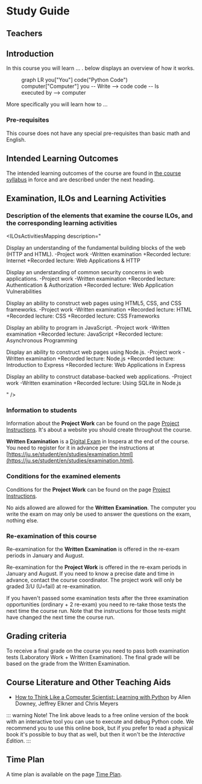 # Study Guide
<StudyGuideInfo
    course-name="Introduction to Script Programming"
    ladok-code="TSPG17 | TSTG17"
    credits="7.5"
    course-coordinator="Peter Larsson-Green"
    examiner="Peter Larsson-Green"
    ping-pong-event="Introduction to Script Programming - TSPG17 - A19"
    ping-pong-password="TSPG17A1943"
/>

## Teachers
<StudyGuideTeachers
    :teachers='[{
        name: "Peter Larsson-Green",
        photo: "peter-larsson-green.jpeg",
        roles: ["Course coordinator", "examiner", "lecturer", "lab assistant"],
        description: "Has studied and followed the development of the web since 2004 and received his Master of Science in Computer Science at Linköping University in 2014. He has been working as programming teacher (part time) since 2010 at both Linköping University and Jönköping University.",
        email: "Peter.Larsson-Green@ju.se",
        phone: "036 - 10 17 35",
        website: "https://ju.se/en/personinfo.html?sign=LarPet"
    }]'
/>

## Introduction
In this course you will learn ... . <FigureNumber /> below displays an overview of how it works. 

<Figure caption="Overview of what this course is about.">
<mermaid>
graph LR
    you["You"]
    code("Python Code")
    computer["Computer"]
    you -- Write --> code
    code -- Is executed by --> computer
</mermaid>
</Figure>

More specifically you will learn how to ...

### Pre-requisites
This course does not have any special pre-requisites than basic math and English.

## Intended Learning Outcomes
The intended learning outcomes of the course are found in [the course syllabus](./course-syllabus) in force and are described under the next heading.

## Examination, ILOs and Learning Activities

### Description of the elements that examine the course ILOs, and the corresponding learning activities
<ILOsActivitiesMapping description="

Display an understanding of the fundamental building blocks of the web (HTTP and HTML).
-Project work
-Written examination
+Recorded lecture: Internet
+Recorded lecture: Web Applications & HTTP

Display an understanding of common security concerns in web applications.
-Project work
-Written examination
+Recorded lecture: Authentication & Authorization
+Recorded lecture: Web Application Vulnerabilities

Display an ability to construct web pages using HTML5, CSS, and CSS frameworks.
-Project work
-Written examination
+Recorded lecture: HTML
+Recorded lecture: CSS
+Recorded lecture: CSS Frameworks

Display an ability to program in JavaScript.
-Project work
-Written examination
+Recorded lecture: JavaScript
+Recorded lecture: Asynchronous Programming

Display an ability to construct web pages using Node.js.
-Project work
-Written examination
+Recorded lecture: Node.js
+Recorded lecture: Introduction to Express
+Recorded lecture: Web Applications in Express

Display an ability to construct database-backed web applications.
-Project work
-Written examination
+Recorded lecture: Using SQLite in Node.js

" />

### Information to students
Information about the **Project Work** can be found on the page [Project Instructions](./project-instructions). It's about a website you should create throughout the course.

**Written Examination** is a [Digital Exam](https://ju.se/student/en/digital-exam.html) in Inspera at the end of the course. You need to register for it in advance per the instructions at [https://ju.se/student/en/studies/examination.html](https://ju.se/student/en/studies/examination.html).

### Conditions for the examined elements
Conditions for the **Project Work** can be found on the page [Project Instructions](./project-instructions).

No aids allowed are allowed for the **Written Examination**. The computer you write the exam on may only be used to answer the questions on the exam, nothing else.

### Re-examination of this course
Re-examination for the **Written Examination** is offered in the re-exam periods in January and August.

Re-examination for the **Project Work** is offered in the re-exam periods in January and August. If you need to know a precise date and time in advance, contact the course coordinator. The project work will only be graded 3/U (U=fail) at re-examination.

If you haven't passed some examination tests after the three examination opportunities (ordinary + 2 re-exam) you need to re-take those tests the next time the course run. Note that the instructions for those tests might have changed the next time the course run.

## Grading criteria
To receive a final grade on the course you need to pass both examination tests (Laboratory Work + Written Examination). The final grade will be based on the grade from the Written Examination. 

## Course Literature and Other Teaching Aids
* [How to Think Like a Computer Scientist: Learning with Python](https://runestone.academy/runestone/books/published/thinkcspy/index.html) by Allen Downey, Jeffrey Elkner and Chris Meyers

::: warning Note!
The link above leads to a free online version of the book with an interactive tool you can use to execute and debug Python code. We recommend you to use this online book, but if you prefer to read a physical book it's possible to buy that as well, but then it won't be the *Interactive Edition*.
:::

## Time Plan
A time plan is available on the page [Time Plan](./time-plan).